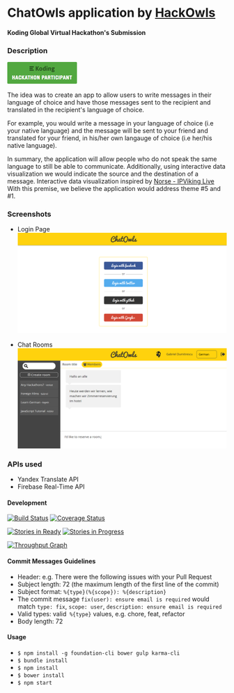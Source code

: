 # ChatOwls application by [HackOwls](https://github.com/koding/global.hackathon/blob/master/Teams/HackOwls/ABOUT.md)

#### Koding Global Virtual Hackathon's Submission

### Description

[![Koding Hackathon](images/badge.png?raw=true "Koding Hackathon")](https://koding.com/Hackathon)

The idea was to create an app to allow users to write messages in their language of choice and have those messages sent to the recipient and translated in the recipient's language of choice.

For example, you would write a message in your language of choice (i.e your native language) and the message will be sent to your friend and translated for your friend, in his/her own langauge of choice (i.e her/his native language).

In summary, the application will allow people who do not speak the same language to still be able to communicate.
Additionally, using interactive data visualization we would indicate the source and the destination of a message. Interactive data visualization inspired by [Norse - IPViking Live](http://map.ipviking.com/)
With this premise, we believe the application would address theme #5 and #1.

### Screenshots

- Login Page
[![Koding Hackathon](images/HackOwls-ChatOwls-LoginPage.png?raw=true "Koding Hackathon")](https://koding.com/Hackathon)

- Chat Rooms
[![Koding Hackathon](images/HackOwls-ChatOwls-ChatRooms.png?raw=true "Koding Hackathon")](https://koding.com/Hackathon)


### APIs used

- Yandex Translate API
- Firebase Real-Time API


#### Development

[![Build Status](https://drone.io/github.com/HackOwls/chatowls/status.png)](https://drone.io/github.com/HackOwls/chatowls/latest) [![Coverage Status](https://img.shields.io/coveralls/HackOwls/chatowls.svg)](https://coveralls.io/r/HackOwls/chatowls)

[![Stories in Ready](https://badge.waffle.io/HackOwls/chatowls.png?label=ready&title=Ready)](https://waffle.io/HackOwls/chatowls) [![Stories in Progress](https://badge.waffle.io/HackOwls/chatowls.png?label=doing&title=Doing)](https://waffle.io/HackOwls/chatowls)

[![Throughput Graph](https://graphs.waffle.io/HackOwls/chatowls/throughput.svg)](https://waffle.io/HackOwls/chatowls/metrics)


#### Commit Messages Guidelines
- Header: e.g. There were the following issues with your Pull Request
- Subject length: 72 (the maximum length of the first line of the commit)
- Subject format: `%{type}(%{scope}): %{description}`
- The commit message `fix(user): ensure email is required` would match `type: fix`, `scope: user`, `description: ensure email is required`
- Valid types: valid` %{type}` values, e.g. chore, feat, refactor
- Body length: 72

#### Usage

- `$ npm install -g foundation-cli bower gulp karma-cli`
- `$ bundle install`
- `$ npm install`
- `$ bower install`
- `$ npm start`
